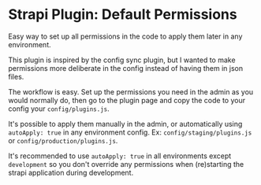 # Strapi Plugin: Default Permissions

Easy way to set up all permissions in the code to apply them later in any environment.

This plugin is inspired by the config sync plugin, but I wanted to make permissions more deliberate in the config instead of having them in json files.

The workflow is easy. Set up the permissions you need in the admin as you would normally do, then go to the plugin page and copy the code to your config your `config/plugins.js`.

It's possible to apply them manually in the admin, or automatically using `autoApply: true` in any environment config. Ex: `config/staging/plugins.js` or `config/production/plugins.js`.

It's recommended to use `autoApply: true` in all environments except `development` so you don't override any permissions when (re)starting the strapi application during development.